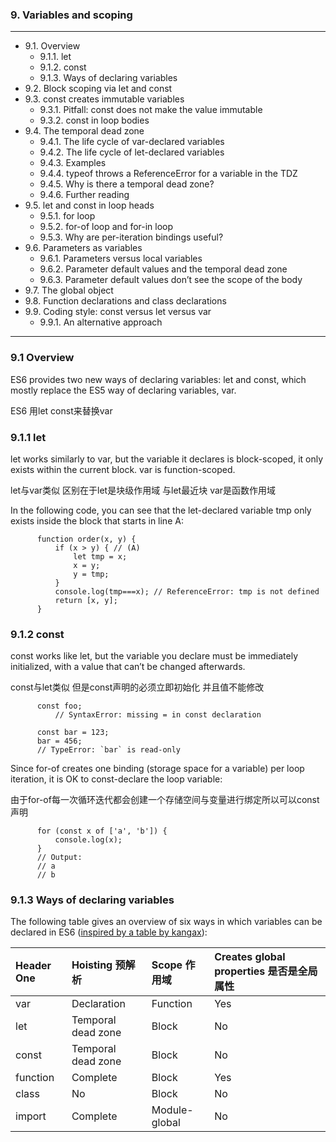 ### 9. Variables and scoping

---

* 9.1. Overview
  * 9.1.1. let
  * 9.1.2. const
  * 9.1.3. Ways of declaring variables
* 9.2. Block scoping via let and const
* 9.3. const creates immutable variables
  * 9.3.1. Pitfall: const does not make the value immutable
  * 9.3.2. const in loop bodies
* 9.4. The temporal dead zone
  * 9.4.1. The life cycle of var-declared variables
  * 9.4.2. The life cycle of let-declared variables
  * 9.4.3. Examples
  * 9.4.4. typeof throws a ReferenceError for a variable in the TDZ
  * 9.4.5. Why is there a temporal dead zone?
  * 9.4.6. Further reading
* 9.5. let and const in loop heads
  * 9.5.1. for loop
  * 9.5.2. for-of loop and for-in loop
  * 9.5.3. Why are per-iteration bindings useful?
* 9.6. Parameters as variables
  * 9.6.1. Parameters versus local variables
  * 9.6.2. Parameter default values and the temporal dead zone
  * 9.6.3. Parameter default values don’t see the scope of the body
* 9.7. The global object
* 9.8. Function declarations and class declarations
* 9.9. Coding style: const versus let versus var
  * 9.9.1. An alternative approach

---

### 9.1 Overview

ES6 provides two new ways of declaring variables: let and const, which mostly replace the ES5 way of declaring variables, var.

ES6 用let const来替换var

### 9.1.1 let

let works similarly to var, but the variable it declares is block-scoped, it only exists within the current block. var is function-scoped.

let与var类似 区别在于let是块级作用域 与let最近块 var是函数作用域

In the following code, you can see that the let-declared variable tmp only exists inside the block that starts in line A:

          function order(x, y) {
              if (x > y) { // (A)
                  let tmp = x;
                  x = y;
                  y = tmp;
              }
              console.log(tmp===x); // ReferenceError: tmp is not defined
              return [x, y];
          }


### 9.1.2 const

const works like let, but the variable you declare must be immediately initialized, with a value that can’t be changed afterwards.

const与let类似 但是const声明的必须立即初始化 并且值不能修改


          const foo;
              // SyntaxError: missing = in const declaration

          const bar = 123;
          bar = 456;
          // TypeError: `bar` is read-only

Since for-of creates one binding (storage space for a variable) per loop iteration, it is OK to const-declare the loop variable:

由于for-of每一次循环迭代都会创建一个存储空间与变量进行绑定所以可以const声明


          for (const x of ['a', 'b']) {
              console.log(x);
          }
          // Output:
          // a
          // b

### 9.1.3 Ways of declaring variables

The following table gives an overview of six ways in which variables can be declared in ES6 ([inspired by a table by kangax](https://twitter.com/kangax/status/567330097603284992)):

| Header One     | Hoisting 预解析     |Scope 作用域    |Creates global properties 是否是全局属性     |
| :------------- | :------------- |:------------- |:------------- |
| var      | Declaration          | Function      | Yes       |
| let      | Temporal dead zone   | Block         | No       |
| const    | Temporal dead zone   | Block         | No       |
| function | Complete             | Block         | Yes       |
| class    | No                   | Block         | No       |
| import   | Complete             | Module-global | No       |
